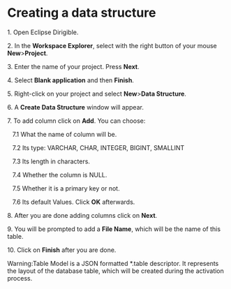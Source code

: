 <h1>Creating a data structure</h1>
<p>1. Open Eclipse Dirigible.</p>
<p>2. In the <b>Workspace Explorer</b>, select with the right button of your mouse <b>New</b>><b>Project</b>.</p>
<p>3. Enter the name of your project. Press <b>Next</b>.</p>
<p>4. Select <b>Blank application</b> and then <b>Finish</b>.</p>
<p>5. Right-click on your project and select <b>New</b>><b>Data Structure</b>.</p>
<p>6. A <b>Create Data Structure</b> window will appear.</p>
<p>7. To add column click on <b>Add</b>. You can choose:</p>
<p>&nbsp;&nbsp;&nbsp;7.1 What the name of column will be.</p>
<p>&nbsp;&nbsp;&nbsp;7.2 Its type: VARCHAR, CHAR, INTEGER, BIGINT, SMALLINT</p>
<p>&nbsp;&nbsp;&nbsp;7.3 Its length in characters.</p>
<p>&nbsp;&nbsp;&nbsp;7.4 Whether the column is NULL.</p>
<p>&nbsp;&nbsp;&nbsp;7.5 Whether it is a primary key or not.</p>
<p>&nbsp;&nbsp;&nbsp;7.6 Its default Values. Click <b>OK</b> afterwards.</p>
<p>8. After you are done adding columns click on <b>Next</b>.</p>
<p>9. You will be prompted to add a <b>File Name</b>, which will be the name of this table.</p>
<p>10. Click on <b>Finish</b> after you are done.</p>

<p>Warning:Table Model is a JSON formatted *.table descriptor. It represents the layout of the database table, which will be created during the activation process.</p>
